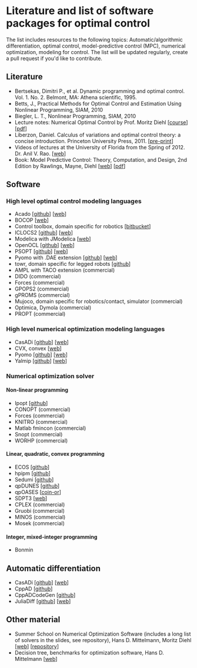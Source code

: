 # Literature and list of software packages for optimal control 

The list includes resources to the following topics: Automatic/algorithmic differentiation, optimal control, model-predictive control (MPC), numerical optimization, modeling for control.  The list will be updated regularly, create a pull request if you'd like to contribute.

## Literature

* Bertsekas, Dimitri P., et al. Dynamic programming and optimal control. Vol. 1. No. 2. Belmont, MA: Athena scientific, 1995.
* Betts, J., Practical Methods for Optimal Control and Estimation Using Nonlinear Programming, SIAM, 2010
* Biegler, L. T., Nonlinear Programming, SIAM, 2010
* Lecture notes: Numerical Optimal Control by Prof. Moritz Diehl [[course](https://www.syscop.de/teaching/ss2017/numerical-optimal-control)] [[pdf](https://www.syscop.de/files/2017ss/NOC/script/book-NOCSE.pdf)]
* Liberzon, Daniel. Calculus of variations and optimal control theory: a concise introduction. Princeton University Press, 2011. [[pre-print](http://liberzon.csl.illinois.edu/teaching/cvoc.pdf)]
* Videos of lectures at the University of Florida from the Spring of 2012. Dr. Anil V. Rao. [[web](http://www.anilvrao.com/Optimal-Control-Videos.html)]
* Book: Model Predictive Control: Theory, Computation, and Design, 2nd Edition by Rawlings, Mayne, Diehl [[web](https://sites.engineering.ucsb.edu/~jbraw/mpc/)] [[pdf](https://sites.engineering.ucsb.edu/~jbraw/mpc/MPC-book-2nd-edition-2nd-printing.pdf)]

## Software 

### High level optimal control modeling languages

- Acado [[github](https://github.com/acado/acado)] [[web](http://acado.github.io/)]
- BOCOP [[web](https://www.bocop.org/)]
- Control toolbox, domain specific for robotics [[bitbucket](https://bitbucket.org/adrlab/ct/wiki/Home)]
- ICLOCS2 [[github](https://github.com/ImperialCollegeLondon/ICLOCS/)] [[web](http://www.ee.ic.ac.uk/ICLOCS/)] 
- Modelica with JModelica [[web](https://jmodelica.org/)] 
- OpenOCL [[github](https://github.com/OpenOCL/OpenOCL)] [[web](https://openocl.org/)] 
- PSOPT [[github](https://github.com/PSOPT/psopt)] [[web](http://www.psopt.org/)]
- Pyomo with .DAE extension [[github](https://github.com/Pyomo/pyomo)] [[web](http://www.pyomo.org/)] 
- towr, domain specific for legged robots [[github](https://github.com/ethz-adrl/towr)]
- AMPL with TACO extension (commercial)
- DIDO (commercial)
- Forces (commercial)
- GPOPS2 (commercial)
- gPROMS (commercial)
- Mujoco, domain specific for robotics/contact, simulator (commercial)
- Optimica, Dymola (commercial)
- PROPT (commercial)

### High level numerical optimization modeling languages

- CasADi [[github](https://github.com/casadi/casadi)] [[web](https://web.casadi.org/)]
- CVX, convex [[web](http://cvxr.com/cvx/)]
- Pyomo [[github](https://github.com/Pyomo/pyomo)] [[web](http://www.pyomo.org/)] 
- Yalmip [[github](https://github.com/yalmip/YALMIP)] [[web](https://yalmip.github.io/)] 

### Numerical optimization solver 

#### Non-linear programming

- Ipopt [[github](https://github.com/coin-or/Ipopt)]
- CONOPT (commercial)
- Forces (commercial)
- KNITRO (commercial)
- Matlab fmincon (commercial)
- Snopt (commercial)
- WORHP (commercial)


#### Linear, quadratic, convex programming

- ECOS [[github](https://github.com/embotech/ecos)]
- hpipm [[github](https://github.com/giaf/hpipm)]
- Sedumi [[github](https://github.com/sqlp/sedumi)]
- qpDUNES [[github](https://github.com/jfrasch/qpDUNES)]
- qpOASES [[coin-or](https://projects.coin-or.org/qpOASES)]
- SDPT3 [[web](http://www.math.nus.edu.sg/~mattohkc/sdpt3.html)]
- CPLEX (commercial)
- Gruobi (commercial)
- MINOS (commercial)
- Mosek (commercial)

#### Integer, mixed-integer programming

- Bonmin

## Automatic differentiation

- CasADi [[github](https://github.com/casadi/casadi)] [[web](https://web.casadi.org/)]
- CppAD [[github](https://github.com/coin-or/CppAD)]
- CppADCodeGen [[github](https://github.com/joaoleal/CppADCodeGen)]
- JuliaDiff [[github](https://github.com/JuliaDiff/)] [[web](http://www.juliadiff.org/)]

## Other material

- Summer School on Numerical Optimization Software (includes a long list of solvers in the slides, see repository), Hans D. Mittelmann, Moritz Diehl [[web](https://www.syscop.de/teaching/2016/summer-school-on-numerical-optimization-software)] [[repository](https://gitlab.syscop.de/teaching/NOS_public)]
- Decision tree, benchmarks for optimization software, Hans D. Mittelmann [[web](http://plato.asu.edu/)]
